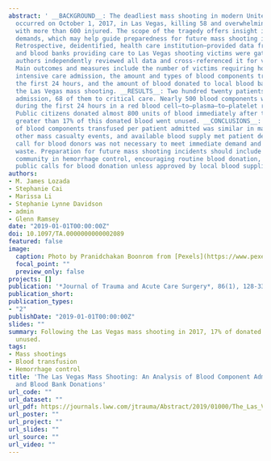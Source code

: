 ```yaml
---
abstract: ' __BACKGROUND__: The deadliest mass shooting in modern United States history
  occurred on October 1, 2017, in Las Vegas, killing 58 and overwhelming hospitals
  with more than 600 injured. The scope of the tragedy offers insight into medical
  demands, which may help guide preparedness for future mass shooting incidents. __METHODS__:
  Retrospective, deidentified, health care institution–provided data from all hospitals
  and blood banks providing care to Las Vegas shooting victims were gathered. Study
  authors independently reviewed all data and cross-referenced it for verification.
  Main outcomes and measures include the number of victims requiring hospital and
  intensive care admission, the amount and types of blood components transfused during
  the first 24 hours, and the amount of blood donated to local blood banks following
  the Las Vegas mass shooting. __RESULTS__: Two hundred twenty patients required hospital
  admission, 68 of them to critical care. Nearly 500 blood components were transfused
  during the first 24 hours in a red blood cell–to–plasma–to–platelet ratio of 1:0.54:0.81.
  Public citizens donated almost 800 units of blood immediately after the shooting;
  greater than 17% of this donated blood went unused. __CONCLUSIONS__: The amount
  of blood components transfused per patient admitted was similar in magnitude to
  other mass casualty events, and available blood supply met patient demand. The public
  call for blood donors was not necessary to meet immediate demand and led to resource
  waste. Preparation for future mass shooting incidents should include training the
  community in hemorrhage control, encouraging routine blood donation, and avoiding
  public calls for blood donation unless approved by local blood suppliers.'
authors:
- M. James Lozada
- Stephanie Cai
- Marissa Li
- Stephanie Lynne Davidson
- admin
- Glenn Ramsey
date: "2019-01-01T00:00:00Z"
doi: 10.1097/TA.0000000000002089
featured: false
image:
  caption: Photo by Pranidchakan Boonrom from [Pexels](https://www.pexels.com/photo/person-getting-his-blood-check-1350560/)
  focal_point: ""
  preview_only: false
projects: []
publication: '*Journal of Trauma and Acute Care Surgery*, 86(1), 128-33'
publication_short: 
publication_types:
- "2"
publishDate: "2019-01-01T00:00:00Z"
slides: ""
summary: Following the Las Vegas mass shooting in 2017, 17% of donated blood went
  unused.
tags:
- Mass shootings
- Blood transfusion
- Hemorrhage control
title: 'The Las Vegas Mass Shooting: An Analysis of Blood Component Administration
  and Blood Bank Donations'
url_code: ""
url_dataset: ""
url_pdf: https://journals.lww.com/jtrauma/Abstract/2019/01000/The_Las_Vegas_mass_shooting__An_analysis_of_blood.18.aspx
url_poster: ""
url_project: ""
url_slides: ""
url_source: ""
url_video: ""
---
```


